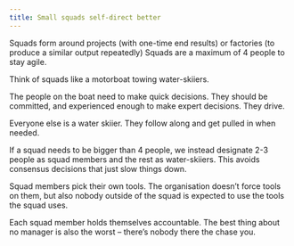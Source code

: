 ```yaml
---
title: Small squads self-direct better
---
```


Squads form around projects (with one-time end results) or factories (to produce a similar output repeatedly) Squads are a maximum of 4 people to stay agile. 

Think of squads like a motorboat towing water-skiiers.

The people on the boat need to make quick decisions.  They should be committed, and experienced enough to make expert decisions. They drive.

Everyone else is a water skiier. They follow along and get pulled in when needed.

If a squad needs to be bigger than 4 people, we instead designate 2-3 people as squad members and the rest as water-skiiers. This avoids consensus decisions that just slow things down.

Squad members pick their own tools. The organisation doesn’t force tools on them, but also nobody outside of the squad is expected to use the tools the squad uses.

Each squad member holds themselves accountable. The best thing about no manager is also the worst – there’s nobody there the chase you.
